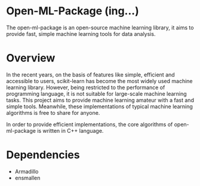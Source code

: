 # Open-ML-Package (ing...)
The open-ml-package is an open-source machine learning library, it aims to provide fast, simple machine learning tools for data analysis. 


# Overview
In the recent years, on the basis of features like simple, efficient and accessible to users, scikit-learn has become the most widely used machine learning library. However, being restricted to the performance of programming language, it is not suitable for large-scale machine learning tasks. This project aims to provide machine learning amateur with a fast and simple tools. Meanwhile, these implementations of typical machine learning algorithms is free to share for anyone.

In order to provide efficient implementations, the core algorithms of open-ml-package is written in C++ language. 


# Dependencies

- Armadillo
- ensmallen